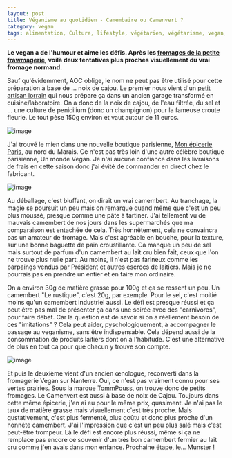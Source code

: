 ```yaml
---
layout: post
title: Véganisme au quotidien - Camembaire ou Camenvert ?
category: vegan
tags: alimentation, Culture, lifestyle, végétarien, végétarisme, vegan, veganisme
---
```

**Le vegan a de l'humour et aime les défis. Après les [fromages de la petite frawmagerie](https://www.cheziceman.fr/2017/veganfrawmagerie/), voilà deux tentatives plus proches visuellement du vrai fromage normand.**

Sauf qu'évidemment, AOC oblige, le nom ne peut pas être utilisé pour cette préparation à base de ... noix de cajou. Le premier nous vient d'un <a href="http://www.petits-veganne.fr">petit artisan lorrain</a> qui nous prépare ça dans un ancien garage transformé en cuisine/laboratoire. On a donc de la noix de cajou, de l'eau filtrée, du sel et ... une culture de penicilium (donc un champignon) pour la fameuse croute fleurie. Le tout pèse 150g environ et vaut autour de 11 euros.

![image](https://filedn.eu/llqi9IBxlYouGRXYG2xlROb/img/2018/camenvert1.jpg)

J'ai trouvé le mien dans une nouvelle boutique parisienne, <a href="https://monepicerieparis.fr">Mon épicerie Paris</a>, au nord du Marais. Ce n'est pas très loin d'une autre célèbre boutique parisienne, Un monde Vegan. Je n'ai aucune confiance dans les livraisons de frais en cette saison donc j'ai évité de commander en direct chez le fabricant.

![image](https://filedn.eu/llqi9IBxlYouGRXYG2xlROb/img/2018/camenvert2.jpg)

Au déballage, c'est bluffant, on dirait un vrai camembert. Au tranchage, la magie se poursuit un peu mais on remarque quand même que c'est un peu plus moussé, presque comme une pâte à tartiner. J'ai tellement vu de mauvais camembert de nos jours dans les supermarchés que ma comparaison est entachée de cela. Très honnêtement, cela ne convaincra pas un amateur de fromage. Mais c'est agréable en bouche, pour la texture, sur une bonne baguette de pain croustillante. Ca manque un peu de sel mais surtout de parfum d'un camembert au lait cru bien fait, ceux que l'on ne trouve plus nulle part. Au moins, il n'est pas farineux comme les parpaings vendus par Président et autres escrocs de laitiers. Mais je ne pourrais pas en prendre un entier et en faire mon ordinaire.

On a environ 30g de matière grasse pour 100g et ça se ressent un peu. Un camembert "Le rustique", c'est 20g, par exemple. Pour le sel, c'est moitié moins qu'un camembert industriel aussi. Le défi est presque réussi et ça peut être pas mal de présenter ça dans une soirée avec des "carnivores", pour faire débat. Car la question est de savoir si on a réellement besoin de ces "imitations" ? Cela peut aider, pyschologiquement, à accompagner le passage au veganisme, sans être indispensable. Cela dépend aussi de la consommation de produits laitiers dont on a l'habitude. C'est une alternative de plus en tout ca pour que chacun y trouve son compte.

![image](https://filedn.eu/llqi9IBxlYouGRXYG2xlROb/img/2018/camenvert3.gif)

Et puis le deuxième vient d'un ancien œnologue, reconverti dans la fromagerie Vegan sur Nanterre. Oui, ce n'est pas vraiment connu pour ses vertes prairies. Sous la marque <a href="https://tommpousse.fr">TommPouss</a>, on trouve donc de petits fromages. Le Camenvert est aussi à base de noix de Cajou. Toujours dans cette même épicerie, j'en ai eu pour le même prix, quasiment. Je n'ai pas le taux de matière grasse mais visuellement c'est très proche. Mais gustativement, c'est plus fermenté, plus goûtu et donc plus proche d'un honnête camembert. J'ai l'impression que c'est un peu plus salé mais c'est peut-être trompeur. Là le défi est encore plus réussi, même si ça ne remplace pas encore ce souvenir d'un très bon camembert fermier au lait cru comme j'en avais dans mon enfance. Prochaine étape, le... Munster !
